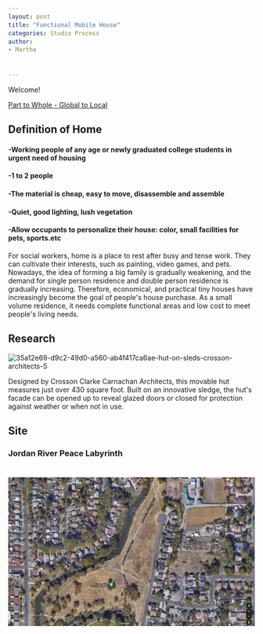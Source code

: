 ```yaml
---
layout: post
title: "Functional Mobile House"
categories: Studio Process
author:
- Martha


---
```


Welcome!

[Part to Whole - Global to Local](http://keanmgc.github.io/2021fall3yr-studio/)


## Definition of Home
#### -Working people of any age or newly graduated college students in urgent need of housing

#### -1 to 2 people

#### -The material is cheap, easy to move, disassemble and assemble

#### -Quiet, good lighting, lush vegetation

#### -Allow occupants to personalize their house: color, small facilities for pets, sports.etc
 
For social workers, home is a place to rest after busy and tense work. They can cultivate their interests, such as painting, video games, and pets. Nowadays, the idea of forming a big family is gradually weakening, and the demand for single person residence and double person residence is gradually increasing. Therefore, economical, and practical tiny houses have increasingly become the goal of people's house purchase. As a small volume residence, it needs complete functional areas and low cost to meet people's living needs.

## Research
![35a12e69-d9c2-49d0-a560-ab4f417ca6ae-hut-on-sleds-crosson-architects-5](https://user-images.githubusercontent.com/90550813/133057206-efb0d844-718c-4f8e-b640-8203af0c2c7b.jpg)

Designed by Crosson Clarke Carnachan Architects, this movable hut measures just over 430 square foot. Built on an innovative sledge, the hut's facade can be opened up to reveal glazed doors or closed for protection against weather or when not in use.

## Site
### Jordan River Peace Labyrinth
![site](https://raw.githubusercontent.com/yawenzh/YZmar/master/image/%E5%BE%AE%E4%BF%A1%E5%9B%BE%E7%89%87_20210913091342.png)
=======



